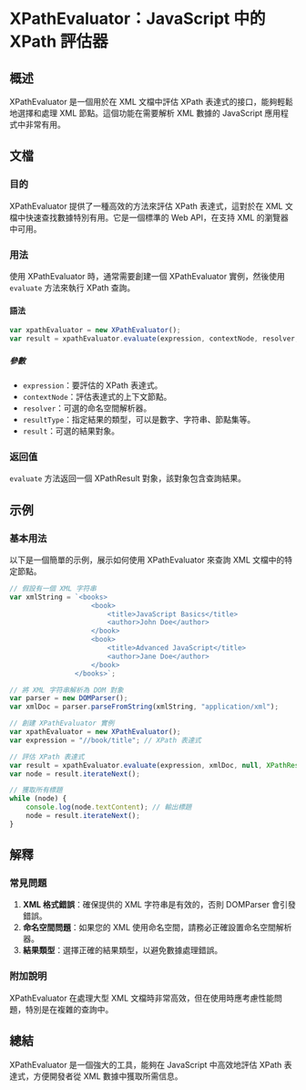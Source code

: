 <!--
Meta Description: # XPathEvaluator：JavaScript 中的 XPath 評估器 ## 概述 XPathEvaluator 是一個用於在 XML 文檔中評估 XPath 表達式的接口，能夠輕鬆地選擇和處理 XML 節點。這個功能在需要解析 XML 數據的 JavaScript 應用程式中非常有用。 ...
Meta Keywords: xpathevaluator, xml, var, xpath, javascript
-->

# XPathEvaluator：JavaScript 中的 XPath 評估器

## 概述
XPathEvaluator 是一個用於在 XML 文檔中評估 XPath 表達式的接口，能夠輕鬆地選擇和處理 XML 節點。這個功能在需要解析 XML 數據的 JavaScript 應用程式中非常有用。

## 文檔
### 目的
XPathEvaluator 提供了一種高效的方法來評估 XPath 表達式，這對於在 XML 文檔中快速查找數據特別有用。它是一個標準的 Web API，在支持 XML 的瀏覽器中可用。

### 用法
使用 XPathEvaluator 時，通常需要創建一個 XPathEvaluator 實例，然後使用 `evaluate` 方法來執行 XPath 查詢。

#### 語法
```javascript
var xpathEvaluator = new XPathEvaluator();
var result = xpathEvaluator.evaluate(expression, contextNode, resolver, resultType, result);
```

##### 參數
- `expression`：要評估的 XPath 表達式。
- `contextNode`：評估表達式的上下文節點。
- `resolver`：可選的命名空間解析器。
- `resultType`：指定結果的類型，可以是數字、字符串、節點集等。
- `result`：可選的結果對象。

### 返回值
`evaluate` 方法返回一個 XPathResult 對象，該對象包含查詢結果。

## 示例
### 基本用法
以下是一個簡單的示例，展示如何使用 XPathEvaluator 來查詢 XML 文檔中的特定節點。

```javascript
// 假設有一個 XML 字符串
var xmlString = `<books>
                    <book>
                        <title>JavaScript Basics</title>
                        <author>John Doe</author>
                    </book>
                    <book>
                        <title>Advanced JavaScript</title>
                        <author>Jane Doe</author>
                    </book>
                </books>`;

// 將 XML 字符串解析為 DOM 對象
var parser = new DOMParser();
var xmlDoc = parser.parseFromString(xmlString, "application/xml");

// 創建 XPathEvaluator 實例
var xpathEvaluator = new XPathEvaluator();
var expression = "//book/title"; // XPath 表達式

// 評估 XPath 表達式
var result = xpathEvaluator.evaluate(expression, xmlDoc, null, XPathResult.ANY_TYPE, null);
var node = result.iterateNext();

// 獲取所有標題
while (node) {
    console.log(node.textContent); // 輸出標題
    node = result.iterateNext();
}
```

## 解釋
### 常見問題
1. **XML 格式錯誤**：確保提供的 XML 字符串是有效的，否則 DOMParser 會引發錯誤。
2. **命名空間問題**：如果您的 XML 使用命名空間，請務必正確設置命名空間解析器。
3. **結果類型**：選擇正確的結果類型，以避免數據處理錯誤。

### 附加說明
XPathEvaluator 在處理大型 XML 文檔時非常高效，但在使用時應考慮性能問題，特別是在複雜的查詢中。

## 總結
XPathEvaluator 是一個強大的工具，能夠在 JavaScript 中高效地評估 XPath 表達式，方便開發者從 XML 數據中獲取所需信息。